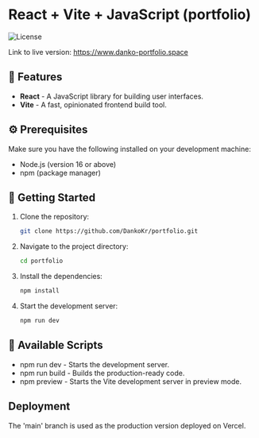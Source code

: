 # React + Vite + JavaScript (portfolio)

![License](https://img.shields.io/badge/license-MIT-blue.svg)

Link to live version: https://www.danko-portfolio.space

## 🎉 Features

- **React** - A JavaScript library for building user interfaces.
- **Vite** - A fast, opinionated frontend build tool.

## ⚙️ Prerequisites

Make sure you have the following installed on your development machine:

- Node.js (version 16 or above)
- npm (package manager)

## 🚀 Getting Started

1. Clone the repository:

   ```bash
   git clone https://github.com/DankoKr/portfolio.git
   ```

2. Navigate to the project directory:

   ```bash
   cd portfolio
   ```

3. Install the dependencies:

   ```bash
   npm install
   ```

4. Start the development server:

   ```bash
   npm run dev
   ```

## 📜 Available Scripts

- npm run dev - Starts the development server.
- npm run build - Builds the production-ready code.
- npm preview - Starts the Vite development server in preview mode.

## Deployment

The 'main' branch is used as the production version deployed on Vercel.
